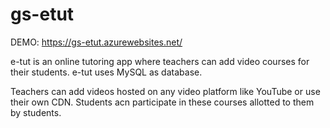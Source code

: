 # gs-etut
 
 DEMO: https://gs-etut.azurewebsites.net/
 
 
e-tut is an online tutoring app where teachers can add video courses for their students. e-tut uses MySQL as database.

Teachers can add videos hosted on any video platform like YouTube or use their own CDN. Students acn participate in these courses allotted to them by students.
